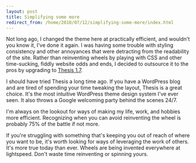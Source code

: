 ```yaml
---
layout: post
title: Simplifying some more
redirect_from: /home/2010/07/12/simplifying-some-more/index.html
---
```

<p>Not long ago, I changed the theme here at practically efficient, and wouldn't you know it, I've done it again.
I was having some trouble with styling consistency and other annoyances that were detracting from the readability of the site. Rather than reinventing wheels by playing with CSS and other time-sucking, fiddly website odds and ends, I decided to outsource it to the pros by upgrading to <a href="http://diythemes.com/thesis/">Thesis 1.7</a>.</p>
<p>I should have tried Thesis a long time ago. If you have a WordPress blog and are tired of spending your time tweaking the layout, Thesis is a great choice. It's the most intuitive WordPress theme design system I've ever seen. It also throws a Google welcoming party behind the scenes 24/7.</p>
<p>I'm always on the lookout for ways of making my life, work, and hobbies more efficient. Recognizing when you can avoid reinventing the wheel is probably 75% of the battle if not more.</p>
<p>If you're struggling with something that's keeping you out of reach of where you want to be, it's worth looking for ways of leveraging the work of others. It's more true today than ever. Wheels are being invented everywhere at lightspeed. Don't waste time reinventing or spinning yours.</p>
